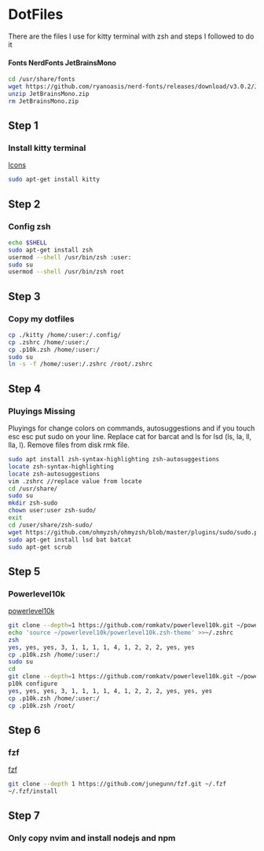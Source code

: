 # DotFiles

There are the files I use for kitty terminal with zsh and steps I followed to do it

#### Fonts NerdFonts JetBrainsMono
```sh
cd /usr/share/fonts
wget https://github.com/ryanoasis/nerd-fonts/releases/download/v3.0.2/JetBrainsMono.zip
unzip JetBrainsMono.zip
rm JetBrainsMono.zip
```

## Step 1
### Install kitty terminal
[Icons](https://github.com/DinkDonk/kitty-icon)
```sh
sudo apt-get install kitty
```

## Step 2
### Config zsh
```sh
echo $SHELL
sudo apt-get install zsh
usermod --shell /usr/bin/zsh :user:
sudo su
usermod --shell /usr/bin/zsh root
```

## Step 3
### Copy my dotfiles
```sh
cp ./kitty /home/:user:/.config/
cp .zshrc /home/:user:/
cp .p10k.zsh /home/:user:/
sudo su
ln -s -f /home/:user:/.zshrc /root/.zshrc
```

## Step 4
### Pluyings Missing
Pluyings for change colors on commands, autosuggestions and if you touch esc esc put sudo on your line. Replace cat for barcat and ls for lsd (ls, la, ll, lla, l). Remove files from disk rmk file.

```sh
sudo apt install zsh-syntax-highlighting zsh-autosuggestions
locate zsh-syntax-highlighting
locate zsh-autosuggestions
vim .zshrc //replace value from locate
cd /usr/share/
sudo su
mkdir zsh-sudo
chown user:user zsh-sudo/
exit
cd /user/share/zsh-sudo/
wget https://github.com/ohmyzsh/ohmyzsh/blob/master/plugins/sudo/sudo.plugin.zsh
sudo apt-get install lsd bat batcat
sudo apt-get scrub
```

## Step 5
### Powerlevel10k
[powerlevel10k](https://github.com/romkatv/powerlevel10k)
```sh
git clone --depth=1 https://github.com/romkatv/powerlevel10k.git ~/powerlevel10k
echo 'source ~/powerlevel10k/powerlevel10k.zsh-theme' >>~/.zshrc
zsh
yes, yes, yes, 3, 1, 1, 1, 1, 4, 1, 2, 2, 2, yes, yes
cp .p10k.zsh /home/:user:/
sudo su
cd
git clone --depth=1 https://github.com/romkatv/powerlevel10k.git ~/powerlevel10k
p10k configure
yes, yes, yes, 3, 1, 1, 1, 1, 4, 1, 2, 2, 2, yes, yes, yes
cp .p10k.zsh /home/:user:/
cp .p10k.zsh /root/
```

## Step 6
### fzf
[fzf](https://github.com/junegunn/fzf)
```sh
git clone --depth 1 https://github.com/junegunn/fzf.git ~/.fzf
~/.fzf/install
```

## Step 7
### Only copy nvim and install nodejs and npm
